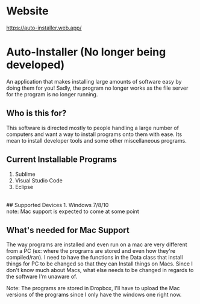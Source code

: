 # Website
https://auto-installer.web.app/
<br/>
# Auto-Installer (No longer being developed)
An application that makes installing large amounts of software easy by doing them for you! Sadly, the program no longer works as the file server for the program is no longer running.
<br/>
## Who is this for?
This software is directed mostly to people handling a large number of computers and want a way to install programs onto them with ease. Its mean to install developer tools and some other miscellaneous programs.
<br/>
## Current Installable Programs
1. Sublime
2. Visual Studio Code
3. Eclipse
<br/>
## Supported Devices
1. Windows 7/8/10
<br/>
note: Mac support is expected to come at some point

## What's needed for Mac Support
The way programs are installed and even run on a mac are very different from a PC (ex: where the programs are stored and even how they're compiled/ran). I need to have the functions in the Data class that install things for PC to be changed so that they can Install things on Macs. Since I don't know much about Macs, what else needs to be changed in regards to the software I'm unaware of.

Note: The programs are stored in Dropbox, I'll have to upload the Mac versions of the programs since I only have the windows one right now.
